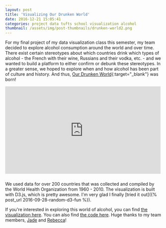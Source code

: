 ```yaml
---
layout: post
title: 'Visualizing Our Drunken World'
date: 2016-12-21 15:05:41
categories: project data tufts school visualization alcohol
thumbnail: /assets/img/post-thumbnails/drunken-world2.png
---
```


For my final project of my data visualization class this semester, my team decided to explore alcohol consumption around the world and over time. There exist certain stereotypes about which countries drink which types of alcohol - the French with their wine, Russians and their vodka, etc. - and we wanted to build a platform to either confirm or debunk these stereotypes. In a greater sense, we hoped to explore when and how alcohol has been part of culture and history. And thus, [Our Drunken World](http://link.ben-tanen.com/drunken-world/){:target="_blank"} was born!
    
<iframe class="youtube-vid" width="500" height="281" style="margin-bottom: 10px;" src="https://www.youtube.com/embed/O-eeiWZ7WRY" frameborder="0" allowfullscreen></iframe>

We used data for over 200 countries that was collected and compiled by the World Health Organization from 1960 - 2010. The visualization is built with D3.js, which is pretty awesome. I'm very glad I finally [tried it out]({% post_url 2016-09-28-random-d3-fun %}).

If you're interested in exploring this world of alcohol, you can find [the visualization here](http://link.ben-tanen.com/drunken-world/). You can also find [the code here](https://github.com/jadeyychan/DrunkenWorld). Huge thanks to my team members, [Jade](https://jadeyychan.github.io/) and [Rebecca](https://github.com/rlrlarson)!




